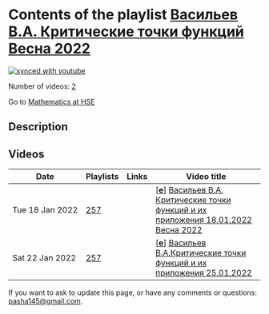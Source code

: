 # Contents of the playlist [Васильев В.А. Критические точки функций Весна 2022](https://www.youtube.com/playlist?list=PLq3E5oubNNoA7aFULvfUhqowZybBQg5-P)

[![synced with youtube](https://img.shields.io/github/last-commit/mathphysschool/mathphysschool.github.io/autoupdate1?label=synced%20with%20youtube)](https://github.com/mathphysschool/mathphysschool.github.io/commits/autoupdate1)

Number of videos: [2](#videos)

Go to [Mathematics at HSE](../README.md)

## Description



## Videos

|Date|Playlists|Links|Video title|
|---|---|---|---|
| Tue&nbsp;18&nbsp;Jan&nbsp;2022 | [257](../playlists/257 "Васильев В.А. Критические точки функций Весна 2022") |  | [[**e**](https://studio.youtube.com/video/9lUdmMqdnr0/edit "Edit")] [Васильев В.А. Критические точки функций и их приложения  18.01.2022 Весна 2022](https://www.youtube.com/watch?v=9lUdmMqdnr0&list=PLq3E5oubNNoA7aFULvfUhqowZybBQg5-P) |
| Sat&nbsp;22&nbsp;Jan&nbsp;2022 | [257](../playlists/257 "Васильев В.А. Критические точки функций Весна 2022") |  | [[**e**](https://studio.youtube.com/video/ymeiu1-DIP8/edit "Edit")] [Васильев В.А.Критические точки функций и их приложения 25.01.2022](https://www.youtube.com/watch?v=ymeiu1-DIP8&list=PLq3E5oubNNoA7aFULvfUhqowZybBQg5-P) |


 If you want to ask to update this page, or have any comments or questions: <pasha145@gmail.com>.